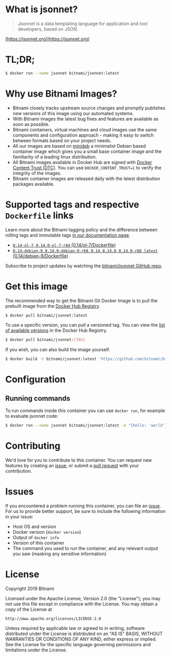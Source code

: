 # What is jsonnet?

> Jsonnet is a data templating language for application and tool developers, based on JSON.

[https://jsonnet.org](https://jsonnet.org)

# TL;DR;

```bash
$ docker run --name jsonnet bitnami/jsonnet:latest
```

# Why use Bitnami Images?

* Bitnami closely tracks upstream source changes and promptly publishes new versions of this image using our automated systems.
* With Bitnami images the latest bug fixes and features are available as soon as possible.
* Bitnami containers, virtual machines and cloud images use the same components and configuration approach - making it easy to switch between formats based on your project needs.
* All our images are based on [minideb](https://github.com/bitnami/minideb) a minimalist Debian based container image which gives you a small base container image and the familiarity of a leading linux distribution.
* All Bitnami images available in Docker Hub are signed with [Docker Content Trust (DTC)](https://docs.docker.com/engine/security/trust/content_trust/). You can use `DOCKER_CONTENT_TRUST=1` to verify the integrity of the images.
* Bitnami container images are released daily with the latest distribution packages available.

# Supported tags and respective `Dockerfile` links

Learn more about the Bitnami tagging policy and the difference between rolling tags and immutable tags [in our documentation page](https://docs.bitnami.com/containers/how-to/understand-rolling-tags-containers/).


* [`0.14-ol-7`, `0.14.0-ol-7-r84` (0.14/ol-7/Dockerfile)](https://github.com/bitnami/bitnami-docker-jsonnet/blob/0.14.0-ol-7-r84/0.14/ol-7/Dockerfile)
* [`0.14-debian-9`, `0.14.0-debian-9-r68`, `0.14`, `0.14.0`, `0.14.0-r68`, `latest` (0.14/debian-9/Dockerfile)](https://github.com/bitnami/bitnami-docker-jsonnet/blob/0.14.0-debian-9-r68/0.14/debian-9/Dockerfile)

Subscribe to project updates by watching the [bitnami/jsonnet GitHub repo](https://github.com/bitnami/bitnami-docker-jsonnet).

# Get this image

The recommended way to get the Bitnami Git Docker Image is to pull the prebuilt image from the [Docker Hub Registry](https://hub.docker.com/r/bitnami/jsonnet).

```bash
$ docker pull bitnami/jsonnet:latest
```

To use a specific version, you can pull a versioned tag. You can view the [list of available versions](https://hub.docker.com/r/bitnami/jsonnet/tags/) in the Docker Hub Registry.

```bash
$ docker pull bitnami/jsonnet:[TAG]
```

If you wish, you can also build the image yourself.

```bash
$ docker build -t bitnami/jsonnet:latest 'https://github.com/bitnami/bitnami-docker-jsonnet.git#master:0.14/debian-9'
```

# Configuration

## Running commands

To run commands inside this container you can use `docker run`, for example to evaluate jsonnet code:

```bash
$ docker run --name jsonnet bitnami/jsonnet:latest -e "{hello: 'world'}"
```

# Contributing

We'd love for you to contribute to this container. You can request new features by creating an [issue](https://github.com/bitnami/bitnami-docker-jsonnet/issues), or submit a [pull request](https://github.com/bitnami/bitnami-docker-jsonnet/pulls) with your contribution.

# Issues

If you encountered a problem running this container, you can file an [issue](https://github.com/bitnami/bitnami-docker-jsonnet/issues). For us to provide better support, be sure to include the following information in your issue:

- Host OS and version
- Docker version (`docker version`)
- Output of `docker info`
- Version of this container
- The command you used to run the container, and any relevant output you saw (masking any sensitive information)

# License

Copyright 2019 Bitnami

Licensed under the Apache License, Version 2.0 (the "License");
you may not use this file except in compliance with the License.
You may obtain a copy of the License at

    http://www.apache.org/licenses/LICENSE-2.0

Unless required by applicable law or agreed to in writing, software
distributed under the License is distributed on an "AS IS" BASIS,
WITHOUT WARRANTIES OR CONDITIONS OF ANY KIND, either express or implied.
See the License for the specific language governing permissions and
limitations under the License.
